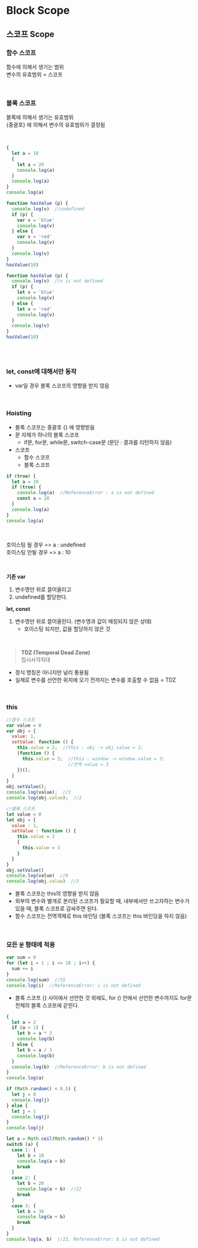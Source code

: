 # Block Scope

## 스코프 Scope 
### <strong>함수 스코프</strong> <br>
함수에 의해서 생기는 범위 <br>
변수의 유효범위 = 스코프

<br>

### <strong>블록 스코프</strong> <br>
블록에 의해서 생기는 유효범위 <br>
{중괄호} 에 의해서 변수의 유효범위가 결정됨

<br>

```js
{
  let a = 10
  {
    let a = 20
    console.log(a)
  }
  console.log(a)
}
console.log(a)
```

```js
function hasValue (p) {
  console.log(v)  //undefined
  if (p) {
    var v = 'blue'
    console.log(v)
  } else {
    var v = 'red'
    console.log(v)
  }
  console.log(v)
}
hasValue(10)
```

```js
function hasValue (p) {
  console.log(v)  //v is not defined
  if (p) {
    let v = 'blue'
    console.log(v)
  } else {
    let v = 'red'
    console.log(v)
  }
  console.log(v)
}
hasValue(10)
```

<br><br>

### let, const에 대해서만 동작 
   * var일 경우 블록 스코프의 영향을 받지 않음

<br>

### Hoisting
   * 블록 스코프는 중괄호 {} 에 영향받음
   * 문 자체가 하나의 블록 스코프
     * if문, for문, while문, switch-case문 (문단 : 결과를 리턴하지 않음)
   * 스코프
     * 함수 스코프
     * 블록 스코프
     
```js
if (true) {
  let a = 10
  if (true) {
    console.log(a)  //ReferenceError : a is not defined
    const a = 20
  }
  console.log(a)
}
console.log(a)
```

<br>

호이스팅 될 경우 => a : undefined  
호이스팅 안될 경우 => a : 10

<br>

<strong>기존 var</strong>
1. 변수명만 위로 끌어올리고
2. undefined를 할당한다.

<strong>let, const</strong> 
1. 변수명만 위로 끌어올린다. (변수명과 값이 매칭되지 않은 상태)
   * 호이스팅 되지만, 값을 할당하지 않은 것

<br>

> <strong>TDZ (Temporal Dead Zone) </strong> <br>임시사각지대 
* 정식 명칭은 아니지만 널리 통용됨
* 실제로 변수를 선언한 위치에 오기 전까지는 변수를 호출할 수 없음 = TDZ 

<br>

### this

```js
//함수 스코프
var value = 0
var obj = {
  value: 1,
  setValue: function () {
    this.value = 2;  //this : obj -> obj.value = 2;
    (function () {
      this.value = 3;  //this : window -> window.value = 3; 
                       //전역 value = 3
    })();
  }
}
obj.setValue();
console.log(value);  //3
console.log(obj.value);  //2
```

```js
//블록 스코프
let value = 0
let obj = {
  value : 1,
  setValue : function () {
    this.value = 2
    {
      this.value = 3
    }
  }
}
obj.setValue()
console.log(value)  //0
console.log(obj.value)  //3
```

* 블록 스코프는 this의 영향을 받지 않음 <br>
* 외부의 변수와 별개로 분리된 스코프가 필요할 때,
  내부에서만 쓰고자하는 변수가 있을 때, 블록 스코프로 감싸주면 된다.
* 함수 스코프는 전역객체로 this 바인딩 (블록 스코프는 this 바인딩을 하지 않음)

<br>

### 모든 `문` 형태에 적용


```js
var sum = 0
for (let i = 1 ; i <= 10 ; i++) {
  sum += i
}
console.log(sum)  //55
console.log(i)  //ReferenceError: i is not defined
```
* 블록 스코프 {} 사이에서 선언한 것 외에도, 
for () 안에서 선언한 변수까지도
for문 전체의 블록 스코프에 갇힌다.

```js
{
  let a = 2
  if (a > 1) {
    let b = a * 3
    console.log(b)
  } else {
    let b = a / 3
    console.log(b)
  }
  console.log(b)  //ReferenceError: b is not defined
}
console.log(a)
```

```js
if (Math.random() < 0.5) {
  let j = 0
  console.log(j)
} else {
  let j = 1
  console.log(j)
}
console.log(j)
```

```js
let a = Math.ceil(Math.random() * 3)
switch (a) {
  case 1: {
    let b = 10
    console.log(a + b)
    break
  }
  case 2: {
    let b = 20
    console.log(a + b)  //22
    break
  }
  case 3: {
    let b = 30
    console.log(a + b)
    break
  }
}
console.log(a, b)  //22, ReferenceError: b is not defined
```


